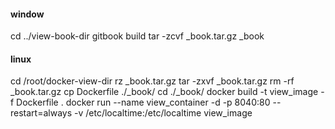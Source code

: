 #### window
cd ../view-book-dir
gitbook build
tar -zcvf _book.tar.gz _book

#### linux 
cd /root/docker-view-dir
rz _book.tar.gz
tar -zxvf _book.tar.gz
rm -rf _book.tar.gz
cp Dockerfile ./_book/
cd ./_book/
docker build -t view_image -f Dockerfile .
docker run --name view_container -d -p 8040:80 --restart=always -v /etc/localtime:/etc/localtime view_image